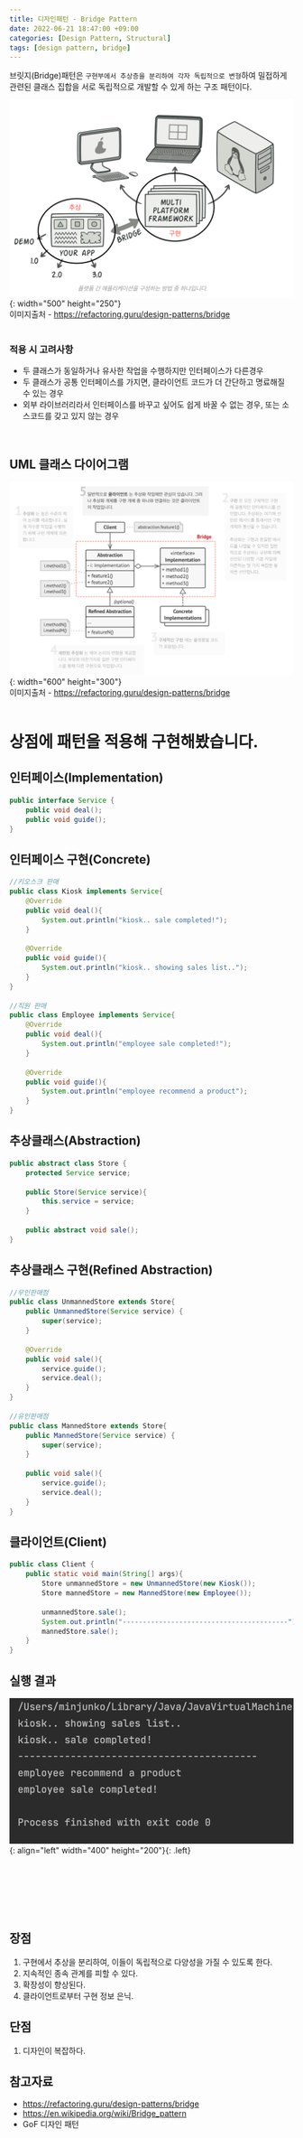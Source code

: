 ```yaml
---
title: 디자인패턴 - Bridge Pattern
date: 2022-06-21 18:47:00 +09:00
categories: [Design Pattern, Structural]
tags: [design pattern, bridge]
---
```


브릿지(Bridge)패턴은 `구현부에서 추상층을 분리하여 각자 독립적으로 변형`하여 밀접하게 관련된 클래스 집합을 서로 독립적으로 개발할 수 있게 하는 구조 패턴이다.

![bridge uml](/assets/img/posts/design-pattern/2022-06-21-bridge-1.png){: width="500" height="250"}<br>
이미지출처 - <https://refactoring.guru/design-patterns/bridge><br><br>

### 적용 시 고려사항

<ul>
    <li>두 클래스가 동일하거나 유사한 작업을 수행하지만 인터페이스가 다른경우</li>
    <li>두 클래스가 공통 인터페이스를 가지면, 클라이언트 코드가 더 간단하고 명료해질 수 있는 경우</li>
    <li>외부 라이브러리라서 인터페이스를 바꾸고 싶어도 쉽게 바꿀 수 없는 경우, 또는 소스코드를 갖고 있지 않는 경우</li>
</ul>
<br>

## UML 클래스 다이어그램

![bridge uml](/assets/img/posts/design-pattern/2022-06-21-bridge-2.png){: width="600" height="300"}<br>
이미지출처 - <https://refactoring.guru/design-patterns/bridge><br><br>

# 상점에 패턴을 적용해 구현해봤습니다.

## 인터페이스(Implementation)

```java
public interface Service {
    public void deal();
    public void guide();
}
```

## 인터페이스 구현(Concrete)

```java
//키오스크 판매
public class Kiosk implements Service{
    @Override
    public void deal(){
        System.out.println("kiosk.. sale completed!");
    }

    @Override
    public void guide(){
        System.out.println("kiosk.. showing sales list..");
    }
}

//직원 판매
public class Employee implements Service{
    @Override
    public void deal(){
        System.out.println("employee sale completed!");
    }

    @Override
    public void guide(){
        System.out.println("employee recommend a product");
    }
}
```

## 추상클래스(Abstraction)

```java
public abstract class Store {
    protected Service service;

    public Store(Service service){
        this.service = service;
    }

    public abstract void sale();
}
```

## 추상클래스 구현(Refined Abstraction)

```java
//무인판매점
public class UnmannedStore extends Store{
    public UnmannedStore(Service service) {
        super(service);
    }

    @Override
    public void sale(){
        service.guide();
        service.deal();
    }
}

//유인판매점
public class MannedStore extends Store{
    public MannedStore(Service service) {
        super(service);
    }

    public void sale(){
        service.guide();
        service.deal();
    }
}
```

## 클라이언트(Client)

```java
public class Client {
    public static void main(String[] args){
        Store unmannedStore = new UnmannedStore(new Kiosk());
        Store mannedStore = new MannedStore(new Employee());

        unmannedStore.sale();
        System.out.println("-----------------------------------------");
        mannedStore.sale();
    }
}
```

## 실행 결과

![result](/assets/img/posts/design-pattern/2022-06-21-bridge-3.png){: align="left" width="400" height="200"}{: .left}<br><br><br><br><br><br><br>

## 장점
<ol>
    <li>구현에서 추상을 분리하여, 이들이 독립적으로 다양성을 가질 수 있도록 한다.</li>
    <li>지속적인 종속 관계를 피할 수 있다.</li>
    <li>확장성이 향상된다.</li>
    <li>클라이언트로부터 구현 정보 은닉.</li>
</ol>

## 단점
<ol>
    <li>디자인이 복잡하다.</li>
    
</ol>


## 참고자료

- <https://refactoring.guru/design-patterns/bridge>
- <https://en.wikipedia.org/wiki/Bridge_pattern>
- GoF 디자인 패턴